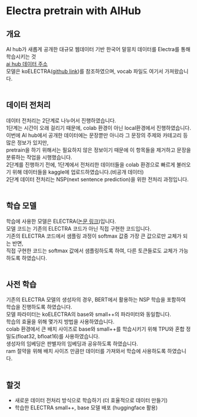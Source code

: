 # Electra pretrain with AIHub
## 개요
AI hub가 새롭게 공개한 대규모 웹데이터 기반 한국어 말뭉치 데이터를 Electra를 통해 학습시키는 것 <br>
[ai hub 데이터 주소](https://www.aihub.or.kr/aihubdata/data/view.do?currMenu=115&topMenu=100&aihubDataSe=realm&dataSetSn=624) <br>
모델은 koELECTRA([github link](https://github.com/monologg/KoELECTRA))를 참조하였으며, vocab 파일도 여기서 가져왔습니다. <br> <br>

## 데이터 전처리
데이터 전처리는 2단계로 나누어서 진행하였습니다. <br>
1단계는 시간이 오래 걸리기 때문에, colab 환경이 아닌 local환경에서 진행하였습니다. <br>
이번에 AI hub에서 공개한 데이터에는 문장뿐만 아니라 그 문장의 주제와 카테고리 등 많은 정보가 있지만, <br>
pretrain을 하기 위해서는 필요하지 않은 정보이기 때문에 이 항목들을 제거하고 문장을 분류하는 작업을 시행했습니다. <br>
2단계를 진행하기 전에, 1단계에서 전처리한 데이터들을 colab 환경으로 빠르게 불러오기 위해 데이터들을 kaggle에 업로드하였습니다.(비공개 데이터) <br>
2단계 데이터 전처리는 NSP(next sentence prediction)을 위한 전처리 과정입니다. <br> <br>

## 학습 모델
학습에 사용한 모델은 ELECTRA([논문 링크](https://arxiv.org/abs/2003.10555))입니다. <br>
모델 코드는 기존의 ELECTRA 코드가 아닌 직접 구현한 코드입니다. <br>
기존의 ELECTRA 코드에서 샘플링 과정이 softmax 값중 가장 큰 값으로만 교체가 되는 반면, <br>
직접 구현한 코드는 softmax 값에서 샘플링하도록 하여, 다른 토큰들로도 교체가 가능하도록 하였습니다.<br> <br>

## 사전 학습
기존의 ELECTRA 모델의 생성자의 경우, BERT에서 활용하는 NSP 학습을 포함하여 학습을 진행하도록 하였습니다. <br>
모델 파라미터는 koELECTRA의 base와 small++의 파라미터와 동일합니다. <br>
학습의 효율을 위해 몇가지 방법을 사용하였습니다. <br>
colab 환경에서 큰 배치 사이즈로 base와 small++를 학습시키기 위해 TPU와 혼합 정밀도(float32, bfloat16)를 사용하였습니다. <br>
생성자의 임베딩은 판별자의 임베딩과 공유하도록 하였습니다. <br>
ram 절약을 위해 배치 사이즈 만큼만 데이터를 가져와서 학습에 사용하도록 하였습니다. <br> <br>

## 할것
- 새로운 데이터 전처리 방식으로 학습하기 (더 효율적으로 데이터 만들기) <br>
- 학습한 ELECTRA small++, base 모델 배포 (huggingface 활용) <br>
